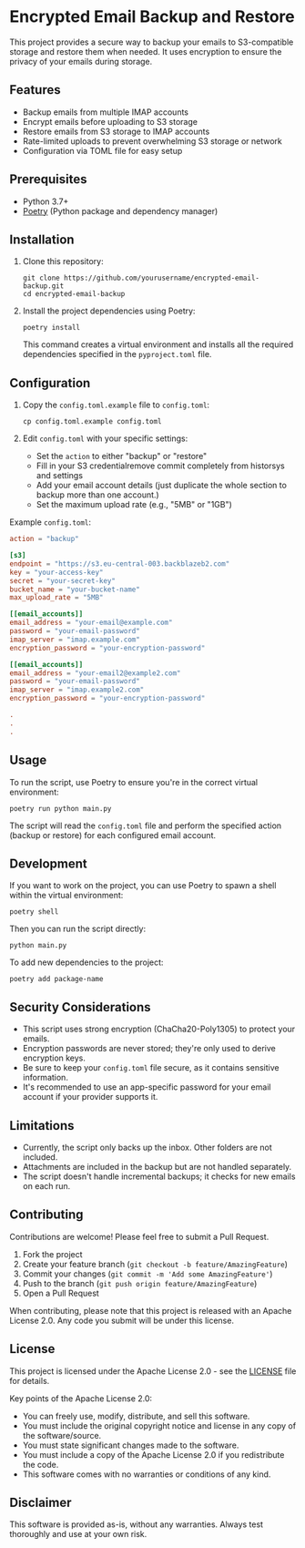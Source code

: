# Encrypted Email Backup and Restore

This project provides a secure way to backup your emails to S3-compatible storage and restore them when needed. It uses encryption to ensure the privacy of your emails during storage.

## Features

- Backup emails from multiple IMAP accounts
- Encrypt emails before uploading to S3 storage
- Restore emails from S3 storage to IMAP accounts
- Rate-limited uploads to prevent overwhelming S3 storage or network
- Configuration via TOML file for easy setup

## Prerequisites

- Python 3.7+
- [Poetry](https://python-poetry.org/) (Python package and dependency manager)

## Installation

1. Clone this repository:
   ```
   git clone https://github.com/yourusername/encrypted-email-backup.git
   cd encrypted-email-backup
   ```

2. Install the project dependencies using Poetry:
   ```
   poetry install
   ```

   This command creates a virtual environment and installs all the required dependencies specified in the `pyproject.toml` file.

## Configuration

1. Copy the `config.toml.example` file to `config.toml`:
   ```
   cp config.toml.example config.toml
   ```

2. Edit `config.toml` with your specific settings:
   - Set the `action` to either "backup" or "restore"
   - Fill in your S3 credentialremove commit completely from historsys and settings
   - Add your email account details (just duplicate the whole section to backup more than one account.)
   - Set the maximum upload rate (e.g., "5MB" or "1GB")

Example `config.toml`:

```toml
action = "backup"

[s3]
endpoint = "https://s3.eu-central-003.backblazeb2.com"
key = "your-access-key"
secret = "your-secret-key"
bucket_name = "your-bucket-name"
max_upload_rate = "5MB"

[[email_accounts]]
email_address = "your-email@example.com"
password = "your-email-password"
imap_server = "imap.example.com"
encryption_password = "your-encryption-password"

[[email_accounts]]
email_address = "your-email2@example2.com"
password = "your-email-password"
imap_server = "imap.example2.com"
encryption_password = "your-encryption-password"

.
.
.
```

## Usage

To run the script, use Poetry to ensure you're in the correct virtual environment:

```
poetry run python main.py
```

The script will read the `config.toml` file and perform the specified action (backup or restore) for each configured email account.

## Development

If you want to work on the project, you can use Poetry to spawn a shell within the virtual environment:

```
poetry shell
```

Then you can run the script directly:

```
python main.py
```

To add new dependencies to the project:

```
poetry add package-name
```

## Security Considerations

- This script uses strong encryption (ChaCha20-Poly1305) to protect your emails.
- Encryption passwords are never stored; they're only used to derive encryption keys.
- Be sure to keep your `config.toml` file secure, as it contains sensitive information.
- It's recommended to use an app-specific password for your email account if your provider supports it.

## Limitations

- Currently, the script only backs up the inbox. Other folders are not included.
- Attachments are included in the backup but are not handled separately.
- The script doesn't handle incremental backups; it checks for new emails on each run.

## Contributing

Contributions are welcome! Please feel free to submit a Pull Request.

1. Fork the project
2. Create your feature branch (`git checkout -b feature/AmazingFeature`)
3. Commit your changes (`git commit -m 'Add some AmazingFeature'`)
4. Push to the branch (`git push origin feature/AmazingFeature`)
5. Open a Pull Request

When contributing, please note that this project is released with an Apache License 2.0. Any code you submit will be under this license.

## License

This project is licensed under the Apache License 2.0 - see the [LICENSE](LICENSE) file for details.

Key points of the Apache License 2.0:
- You can freely use, modify, distribute, and sell this software.
- You must include the original copyright notice and license in any copy of the software/source.
- You must state significant changes made to the software.
- You must include a copy of the Apache License 2.0 if you redistribute the code.
- This software comes with no warranties or conditions of any kind.

## Disclaimer

This software is provided as-is, without any warranties. Always test thoroughly and use at your own risk.
